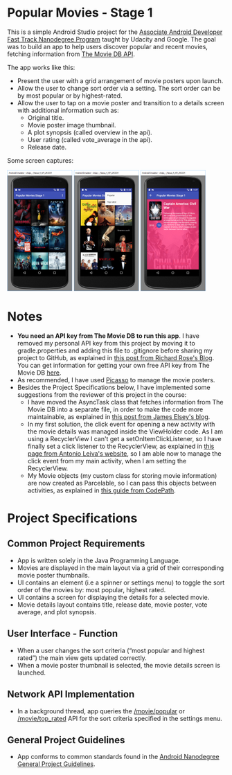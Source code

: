 # Popular Movies - Stage 1

This is a simple Android Studio project for the [Associate Android Developer Fast Track Nanodegree Program](https://in.udacity.com/course/associate-android-developer-fast-track--nd818) taught by Udacity and Google. The goal was to build an app to help users discover popular and recent movies, fetching information from [The Movie DB API](https://www.themoviedb.org/documentation/api).

The app works like this:

* Present the user with a grid arrangement of movie posters upon launch.
* Allow the user to change sort order via a setting. The sort order can be by most popular or by highest-rated.
* Allow the user to tap on a movie poster and transition to a details screen with additional information such as:
  * Original title.
  * Movie poster image thumbnail.
  * A plot synopsis (called overview in the api).
  * User rating (called vote_average in the api).
  * Release date.

Some screen captures:

<IMG src="https://github.com/dburgosp/PopularMoviesStage1/blob/master/img-popular.jpg?raw=true" width="150" height="279" title="Popular movies list" alt="Popular movies list"/> <IMG src="https://github.com/dburgosp/PopularMoviesStage1/blob/master/img-top-rated.jpg?raw=true" width="150" height="279" title="Top rated movies list" alt="Top rated movies list"/> <IMG src="https://github.com/dburgosp/PopularMoviesStage1/blob/master/img-movie-details.jpg?raw=true" width="150" height="279" title="Movie details" alt="Movie details"/>

# Notes

* **You need an API key from The Movie DB to run this app**. I have removed my personal API key from this project by moving it to gradle.properties and adding this file to .gitignore before sharing my project to GitHub, as explained in [this post from Richard Rose's Blog](https://richardroseblog.wordpress.com/2016/05/29/hiding-secret-api-keys-from-git/). You can get information for getting your own free API key from The Movie DB [here](https://www.themoviedb.org/faq/api).
* As recommended, I have used [Picasso](http://square.github.io/picasso/) to manage the movie posters.
* Besides the Project Specifications below, I have implemented some suggestions from the reviewer of this project in the course:
  * I have moved the AsyncTask class that fetches information from The Movie DB into a separate file, in order to make the code more maintainable, as explained in [this post from James Elsey's blog](http://www.jameselsey.co.uk/blogs/techblog/extracting-out-your-asynctasks-into-separate-classes-makes-your-code-cleaner/).
  * In my first solution, the click event for opening a new activity with the movie details was managed inside the ViewHolder code. As I am using a RecyclerView I can't get a setOnItemClickListener, so I have finally set a click listener to the RecyclerView, as explained in [this page from Antonio Leiva's website](https://antonioleiva.com/recyclerview-listener/), so I am able now to manage the click event from my main activity, when I am setting the RecyclerView.
  * My Movie objects (my custom class for storing movie information) are now created as Parcelable, so I can pass this objects between activities, as explained in [this guide from CodePath](https://guides.codepath.com/android/using-parcelable).

# Project Specifications

## Common Project Requirements

* App is written solely in the Java Programming Language.
* Movies are displayed in the main layout via a grid of their corresponding movie poster thumbnails.
* UI contains an element (i.e a spinner or settings menu) to toggle the sort order of the movies by: most popular, highest rated.
* UI contains a screen for displaying the details for a selected movie.
* Movie details layout contains title, release date, movie poster, vote average, and plot synopsis.

## User Interface - Function

* When a user changes the sort criteria (“most popular and highest rated”) the main view gets updated correctly.
* When a movie poster thumbnail is selected, the movie details screen is launched.

## Network API Implementation

* In a background thread, app queries the [/movie/popular](https://developers.themoviedb.org/3/movies/get-popular-movies) or [/movie/top_rated](https://developers.themoviedb.org/3/movies/get-top-rated-movies) API for the sort criteria specified in the settings menu.

## General Project Guidelines

* App conforms to common standards found in the [Android Nanodegree General Project Guidelines](http://udacity.github.io/android-nanodegree-guidelines/core.html).
